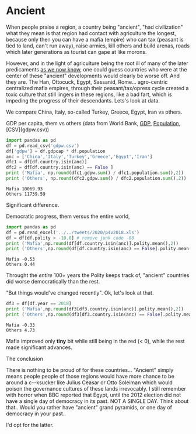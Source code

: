 # Ancient

When people praise a region, a country being "ancient", "had
civilization" what they mean is that region had contact with
agriculture the longest, because only then you can have a mafia
(empire) who can tax (peasant is tied to land, can't run away), raise
armies, kill others and build arenas, roads which later generations as
tourist can gape at like morons.

However, and in the light of agriculture being the root ill of many of
the later predicaments [as we now know](../../2017/12/rome.md), one
could guess countries who were at the center of these "ancient"
developments would clearly be worse off. And they are. The Han,
Ottocuck, Egypt, Sassanid, Rome... agro-centric centralized mafia
empires, through their peasant/tax/opress cycle created a toxic
culture that still lingers in these regions, like a bad fart, which is
impeding the progress of their descendants. Lets's look at data.

We compare China, Italy, so-called Turkey, Greece, Egypt, Iran vs
others.

GDP per capita, them vs others (data from World Bank, [GDP](https://en.wikipedia.org/wiki/List_of_countries_by_GDP_(nominal)_per_capita), [Population](https://en.wikipedia.org/wiki/List_of_countries_by_population_(United_Nations)https://en.wikipedia.org/wiki/List_of_countries_by_population_(United_Nations)),[CSV](gdpw.csv))


```python
import pandas as pd
df = pd.read_csv('gdpw.csv')
df['gdpw'] = df.gdpcap * df.population
anc = ['China','Italy','Turkey','Greece','Egypt','Iran']
dfc1 = df[df.country.isin(anc)]
dfc2 = df[df.country.isin(anc) == False ]
print ('Mafia', np.round(dfc1.gdpw.sum() / dfc1.population.sum(),2))
print ('Others', np.round(dfc2.gdpw.sum() / dfc2.population.sum(),2))
```

```text
Mafia 10069.93
Others 11739.59
```

Significant difference.

Democratic progress, them versus the entire world,

```python
import pandas as pd
df = pd.read_excel('../../tweets/2020/p4v2018.xls')
df = df[df.polity > -10.0] # remove junk code -88
print ('Mafia',np.round(df[df.country.isin(anc)].polity.mean(),2))
print ('Others',np.round(df[df.country.isin(anc) == False].polity.mean(),2))
```

```text
Mafia -0.53
Others 0.44
```

Throught the *entire* 100+ years the Polity keeps track of, "ancient"
countries did worse democratically than the rest.

"But things would've changed recently". Ok, let's look at that.

```python
df3 = df[df.year == 2018]
print ('Mafia',np.round(df3[df3.country.isin(anc)].polity.mean(),2))
print ('Others',np.round(df3[df3.country.isin(anc) == False].polity.mean(),2))
```

```
Mafia -0.33
Others 4.73
```

Mafia improved only __tiny__ bit while still being in the red (< 0),
while the rest made significant advances.

The conclusion

There is nothing to be proud of for these countries... "Ancient"
simply means people people of those regions would have more chance to
be around a c--ksucker like Julius Ceasar or Otto Soleiman which would
poison the governance cultures of these lands irrevocably. I still
remember with horror when BBC reported that Egypt, until the 2012
election did not have a single day of democracy in its past. NOT A
SINGLE DAY. Think about that.. Would you rather have "ancient" grand
pyramids, or one day of democracy in your past..

I'd opt for the latter.
